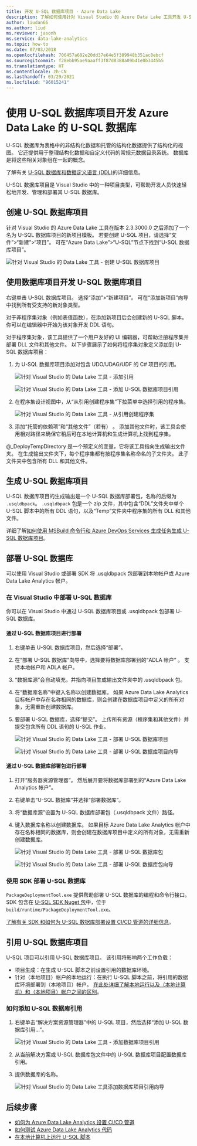 ```yaml
---
title: 开发 U-SQL 数据库项目 - Azure Data Lake
description: 了解如何使用针对 Visual Studio 的 Azure Data Lake 工具开发 U-SQL 数据库。
author: liudan66
ms.author: liud
ms.reviewer: jasonh
ms.service: data-lake-analytics
ms.topic: how-to
ms.date: 07/03/2018
ms.openlocfilehash: 706457a602e20dd37e64e5f389948b351ac8ebcf
ms.sourcegitcommit: f28ebb95ae9aaaff3f87d8388a09b41e0b3445b5
ms.translationtype: HT
ms.contentlocale: zh-CN
ms.lasthandoff: 03/29/2021
ms.locfileid: "96015241"
---
```

# <a name="use-a-u-sql-database-project-to-develop-a-u-sql-database-for-azure-data-lake"></a>使用 U-SQL 数据库项目开发 Azure Data Lake 的 U-SQL 数据库

U-SQL 数据库为表格中的非结构化数据和托管的结构化数据提供了结构化的视图。 它还提供用于整理结构化数据和自定义代码的常规元数据目录系统。 数据库是将这些相关对象组在一起的概念。

了解有关 [U-SQL 数据库和数据定义语言 (DDL)](/u-sql/data-definition-language-ddl-statements)的详细信息。

U-SQL 数据库项目是 Visual Studio 中的一种项目类型，可帮助开发人员快速轻松地开发、管理和部署其 U-SQL 数据库。

## <a name="create-a-u-sql-database-project"></a>创建 U-SQL 数据库项目

针对 Visual Studio 的 Azure Data Lake 工具在版本 2.3.3000.0 之后添加了一个名为 U-SQL 数据库项目的新项目模板。 若要创建 U-SQL 项目，请选择“文件”>“新建”>“项目”。 可在“Azure Data Lake”>“U-SQL”节点下找到“U-SQL 数据库项目”。

![针对 Visual Studio 的 Data Lake 工具 - 创建 U-SQL 数据库项目](./media/data-lake-analytics-data-lake-tools-develop-usql-database/data-lake-tools-create-usql-database-project-creation.png)

## <a name="develop-u-sql-database-objects-by-using-a-database-project"></a>使用数据库项目开发 U-SQL 数据库项目

右键单击 U-SQL 数据库项目。 选择“添加”>“新建项目”。 可在“添加新项目”向导中找到所有受支持的新对象类型。

对于非程序集对象（例如表值函数），在添加新项目后会创建新的 U-SQL 脚本。 你可以在编辑器中开始为该对象开发 DDL 语句。

对于程序集对象，该工具提供了一个用户友好的 UI 编辑器，可帮助注册程序集并部署 DLL 文件和其他文件。 以下步骤展示了如何将程序集对象定义添加到 U-SQL 数据库项目：

1. 为 U-SQL 数据库项目添加对包含 UDO/UDAG/UDF 的 C# 项目的引用。

   ![针对 Visual Studio 的 Data Lake 工具 - 添加引用](./media/data-lake-analytics-data-lake-tools-develop-usql-database/data-lake-tools-add-project-reference.png)

   ![针对 Visual Studio 的 Data Lake 工具 - 添加 U-SQL 数据库项目引用](./media/data-lake-analytics-data-lake-tools-develop-usql-database/data-lake-tools-add-project-reference-wizard.png)

2. 在程序集设计视图中，从“从引用创建程序集”下拉菜单中选择引用的程序集。

   ![针对 Visual Studio 的 Data Lake 工具 - 从引用创建程序集](./media/data-lake-analytics-data-lake-tools-develop-usql-database/data-lake-tools-create-assembly-from-reference.png)

3. 添加“托管的依赖项”和“其他文件”（若有） 。 添加其他文件时，该工具会使用相对路径来确保它稍后可在本地计算机和生成计算机上找到程序集。

@_DeployTempDirectory 是一个预定义的变量，它将该工具指向生成输出文件夹。 在生成输出文件夹下，每个程序集都有按程序集名称命名的子文件夹。 此子文件夹中包含所有 DLL 和其他文件。

## <a name="build-a-u-sql-database-project"></a>生成 U-SQL 数据库项目

U-SQL 数据库项目的生成输出是一个 U-SQL 数据库部署包，名称的后缀为 `.usqldbpack`。 `.usqldbpack` 包是一个 zip 文件，其中包含“DDL”文件夹中单个 U-SQL 脚本中的所有 DDL 语句，以及“Temp”文件夹中程序集的所有 DLL 和其他文件。

详细了解[如何使用 MSBuild 命令行和 Azure DevOps Services 生成任务生成 U-SQL 数据库项目](data-lake-analytics-cicd-overview.md)。

## <a name="deploy-a-u-sql-database"></a>部署 U-SQL 数据库

可以使用 Visual Studio 或部署 SDK 将 .usqldbpack 包部署到本地帐户或 Azure Data Lake Analytics 帐户。

### <a name="deploy-a-u-sql-database-in-visual-studio"></a>在 Visual Studio 中部署 U-SQL 数据库

你可以在 Visual Studio 中通过 U-SQL 数据库项目或 .usqldbpack 包部署 U-SQL 数据库。

#### <a name="deploy-through-a-u-sql-database-project"></a>通过 U-SQL 数据库项目进行部署

1. 右键单击 U-SQL 数据库项目，然后选择“部署”。

1. 在“部署 U-SQL 数据库”向导中，选择要将数据库部署到的“ADLA 帐户” 。 支持本地帐户和 ADLA 帐户。

1. “数据库源”会自动填充，并指向项目生成输出文件夹中的 .usqldbpack 包。

1. 在“数据库名称”中键入名称以创建数据库。 如果 Azure Data Lake Analytics 目标帐户中存在名称相同的数据库，则会创建在数据库项目中定义的所有对象，无需重新创建数据库。

1. 要部署 U-SQL 数据库，选择“提交”。 上传所有资源（程序集和其他文件）并提交包含所有 DDL 语句的 U-SQL 作业。

   ![针对 Visual Studio 的 Data Lake 工具 - 部署 U-SQL 数据库项目](./media/data-lake-analytics-data-lake-tools-develop-usql-database/data-lake-tools-deploy-usql-database-project.png)

   ![针对 Visual Studio 的 Data Lake 工具 - 部署 U-SQL 数据库项目向导](./media/data-lake-analytics-data-lake-tools-develop-usql-database/data-lake-tools-deploy-usql-database-project-wizard.png)

#### <a name="deploy-through-a-u-sql-database-deployment-package"></a>通过 U-SQL 数据库部署包进行部署

1. 打开“服务器资源管理器”。 然后展开要将数据库部署到的“Azure Data Lake Analytics 帐户”。

1. 右键单击“U-SQL 数据库”并选择“部署数据库”。

1. 将“数据库源”设置为 U-SQL 数据库部署包（.usqldbpack 文件）路径。

1. 键入数据库名称以创建数据库。 如果目标 Azure Data Lake Analytics 帐户中存在名称相同的数据库，则会创建在数据库项目中定义的所有对象，无需重新创建数据库。

   ![针对 Visual Studio 的 Data Lake 工具 - 部署 U-SQL 数据库包](./media/data-lake-analytics-data-lake-tools-develop-usql-database/data-lake-tools-deploy-usql-database-package.png)

   ![针对 Visual Studio 的 Data Lake 工具 - 部署 U-SQL 数据库包向导](./media/data-lake-analytics-data-lake-tools-develop-usql-database/data-lake-tools-deploy-usql-database-package-wizard.png)
  
### <a name="deploy-u-sql-database-by-using-the-sdk"></a>使用 SDK 部署 U-SQL 数据库

`PackageDeploymentTool.exe` 提供帮助部署 U-SQL 数据库的编程和命令行接口。 SDK 包含在 [U-SQL SDK Nuget 包](https://www.nuget.org/packages/Microsoft.Azure.DataLake.USQL.SDK/)中，位于 `build/runtime/PackageDeploymentTool.exe`。

[了解有关 SDK 和如何为 U-SQL 数据库部署设置 CI/CD 管道的详细信息](data-lake-analytics-cicd-overview.md)。

## <a name="reference-a-u-sql-database-project"></a>引用 U-SQL 数据库项目

U-SQL 项目可以引用 U-SQL 数据库项目。 该引用将影响两个工作负载：

- 项目生成：在生成 U-SQL 脚本之前设置引用的数据库环境。
- 针对（本地项目）帐户的本地运行：在执行 U-SQL 脚本之前，将引用的数据库环境部署到（本地项目）帐户。 [在此处详细了解本地运行以及（本地计算机）和（本地项目）帐户之间的区别](data-lake-analytics-data-lake-tools-local-run.md)。

### <a name="how-to-add-a-u-sql-database-reference"></a>如何添加 U-SQL 数据库引用

1. 右键单击“解决方案资源管理器”中的 U-SQL 项目，然后选择“添加 U-SQL 数据库引用...”。

    ![针对 Visual Studio 的 Data Lake 工具 - 添加数据库项目引用](./media/data-lake-analytics-data-lake-tools-develop-usql-database/data-lake-tools-add-database-project-reference.png)

2. 从当前解决方案或 U-SQL 数据库包文件中的 U-SQL 数据库项目配置数据库引用。

3. 提供数据库的名称。

    ![针对 Visual Studio 的 Data Lake 工具添加数据库项目引用向导](./media/data-lake-analytics-data-lake-tools-develop-usql-database/data-lake-tools-add-database-project-reference-wizard.png)

## <a name="next-steps"></a>后续步骤

- [如何为 Azure Data Lake Analytics 设置 CI/CD 管道](data-lake-analytics-cicd-overview.md)
- [如何测试 Azure Data Lake Analytics 代码](data-lake-analytics-cicd-test.md)
- [在本地计算机上运行 U-SQL 脚本](data-lake-analytics-data-lake-tools-local-run.md)
